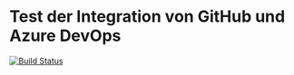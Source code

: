 # Test der Integration von GitHub und Azure DevOps

[![Build Status](https://dev.azure.com/experimente/GitHubIntegrationTest/_apis/build/status/uoehm.azDevopsIntegrationTest?branchName=master)](https://dev.azure.com/experimente/GitHubIntegrationTest/_build/latest?definitionId=4&branchName=master)

